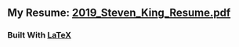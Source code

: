 ## My Resume: [2019_Steven_King_Resume.pdf](https://github.com/StevenKing-Profile/Resume/blob/master/2019_Steven_King_Resume.pdf)

### Built With [LaTeX](https://www.latex-project.org/)
